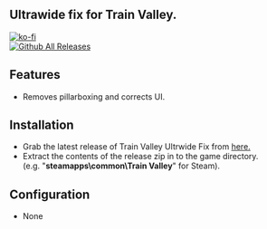 ## Ultrawide fix for Train Valley.

[![ko-fi](https://ko-fi.com/img/githubbutton_sm.svg)](https://ko-fi.com/F2F2DI3WA)<br>
[![Github All Releases](https://img.shields.io/github/downloads/p1xel8ted/TrainValley/total.svg)](https://github.com/p1xel8ted/TrainValley/releases)

## Features
- Removes pillarboxing and corrects UI.

## Installation
- Grab the latest release of Train Valley Ultrwide Fix from [here.](https://github.com/p1xel8ted/TrainValley/releases)
- Extract the contents of the release zip in to the game directory.<br />(e.g. "**steamapps\common\Train Valley**" for Steam).

## Configuration
- None
